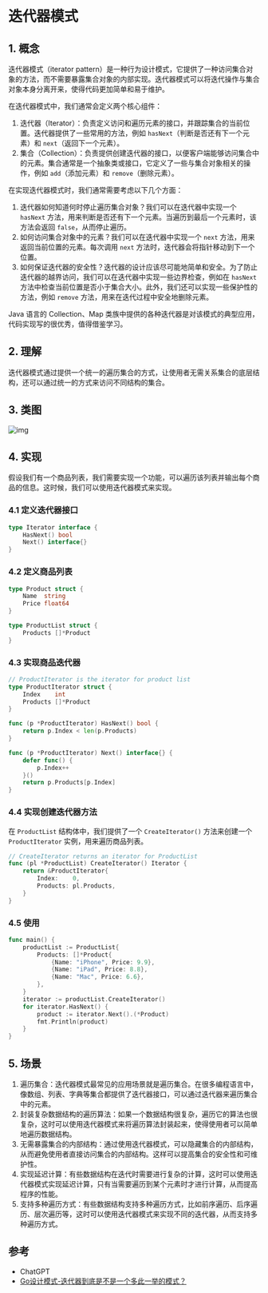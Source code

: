 # 迭代器模式

## 1. 概念

迭代器模式（iterator pattern）是一种行为设计模式，它提供了一种访问集合对象的方法，而不需要暴露集合对象的内部实现。迭代器模式可以将迭代操作与集合对象本身分离开来，使得代码更加简单和易于维护。

在迭代器模式中，我们通常会定义两个核心组件：

1. 迭代器（Iterator）：负责定义访问和遍历元素的接口，并跟踪集合的当前位置。迭代器提供了一些常用的方法，例如 `hasNext`（判断是否还有下一个元素）和 `next`（返回下一个元素）。
2. 集合（Collection）：负责提供创建迭代器的接口，以便客户端能够访问集合中的元素。集合通常是一个抽象类或接口，它定义了一些与集合对象相关的操作，例如 `add`（添加元素）和 `remove`（删除元素）。

在实现迭代器模式时，我们通常需要考虑以下几个方面：

1. 迭代器如何知道何时停止遍历集合对象？我们可以在迭代器中实现一个 `hasNext` 方法，用来判断是否还有下一个元素。当遍历到最后一个元素时，该方法会返回 `false`，从而停止遍历。
2. 如何访问集合对象中的元素？我们可以在迭代器中实现一个 `next` 方法，用来返回当前位置的元素。每次调用 `next` 方法时，迭代器会将指针移动到下一个位置。
3. 如何保证迭代器的安全性？迭代器的设计应该尽可能地简单和安全。为了防止迭代器的越界访问，我们可以在迭代器中实现一些边界检查，例如在 `hasNext` 方法中检查当前位置是否小于集合大小。此外，我们还可以实现一些保护性的方法，例如 `remove` 方法，用来在迭代过程中安全地删除元素。

Java 语言的 Collection、Map 类族中提供的各种迭代器是对该模式的典型应用，代码实现写的很优秀，值得借鉴学习。

## 2. 理解

迭代器模式通过提供一个统一的遍历集合的方式，让使用者无需关系集合的底层结构，还可以通过统一的方式来访问不同结构的集合。

## 3. 类图

![img](https://cdn.jsdelivr.net/gh/hedon954/mapStorage/img/1946490-20200226092609706-1444971982.jpg)

## 4. 实现

假设我们有一个商品列表，我们需要实现一个功能，可以遍历该列表并输出每个商品的信息。这时候，我们可以使用迭代器模式来实现。

### 4.1 定义迭代器接口

```go
type Iterator interface {
	HasNext() bool
	Next() interface{}
}
```

### 4.2 定义商品列表

```go
type Product struct {
	Name  string
	Price float64
}

type ProductList struct {
	Products []*Product
}
```

### 4.3 实现商品迭代器

```go
// ProductIterator is the iterator for product list
type ProductIterator struct {
	Index    int
	Products []*Product
}

func (p *ProductIterator) HasNext() bool {
	return p.Index < len(p.Products)
}

func (p *ProductIterator) Next() interface{} {
	defer func() {
		p.Index++
	}()
	return p.Products[p.Index]
}
```

### 4.4 实现创建迭代器方法

在 `ProductList` 结构体中，我们提供了一个 `CreateIterator()` 方法来创建一个 `ProductIterator` 实例，用来遍历商品列表。

```go
// CreateIterator returns an iterator for ProductList
func (pl *ProductList) CreateIterator() Iterator {
	return &ProductIterator{
		Index:    0,
		Products: pl.Products,
	}
}
```

### 4.5 使用

```go
func main() {
	productList := ProductList{
		Products: []*Product{
			{Name: "iPhone", Price: 9.9},
			{Name: "iPad", Price: 8.8},
			{Name: "Mac", Price: 6.6},
		},
	}
	iterator := productList.CreateIterator()
	for iterator.HasNext() {
		product := iterator.Next().(*Product)
		fmt.Println(product)
	}
}
```

## 5. 场景

1. 遍历集合：迭代器模式最常见的应用场景就是遍历集合。在很多编程语言中，像数组、列表、字典等集合都提供了迭代器接口，可以通过迭代器来遍历集合中的元素。
2. 封装复杂数据结构的遍历算法：如果一个数据结构很复杂，遍历它的算法也很复杂，这时可以使用迭代器模式来将遍历算法封装起来，使得使用者可以简单地遍历数据结构。
3. 无需暴露集合的内部结构：通过使用迭代器模式，可以隐藏集合的内部结构，从而避免使用者直接访问集合的内部结构。这样可以提高集合的安全性和可维护性。
4. 实现延迟计算：有些数据结构在迭代时需要进行复杂的计算，这时可以使用迭代器模式实现延迟计算，只有当需要遍历到某个元素时才进行计算，从而提高程序的性能。
5. 支持多种遍历方式：有些数据结构支持多种遍历方式，比如前序遍历、后序遍历、层次遍历等，这时可以使用迭代器模式来实现不同的迭代器，从而支持多种遍历方式。

## 参考

- ChatGPT
- [Go设计模式-迭代器到底是不是一个多此一举的模式？](https://mp.weixin.qq.com/s?__biz=MzUzNTY5MzU2MA==&mid=2247497742&idx=1&sn=12d38e4d727962233dad0833bb0966b7&chksm=fa832999cdf4a08fac7ef3d74399e18fd28e078d009c8abd98f76b5a77de433da9042cb31457&scene=178&cur_album_id=2531498848431669249#rd)